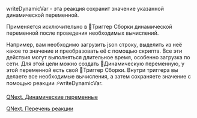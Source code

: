 
writeDynamicVar - эта реакция сохранит значение указанной динамической переменной.



Применяется исключительно в 🔗Триггер Сборки динамической переменной после проведения необходимых вычислений.



Например, вам необходимо загрузить json строку, выделить из неё какое то значение и преобразовать её с помощью скрипта. Все эти действия могут выполняться длительное время, особенно загрузка по сети. Для этой цели можно создать 💼Динамическую переменную, у этой переменной есть свой 🔗Триггер Сборки. Внутри триггера вы делаете все необходимые вычисления, а затем сохраняете значение с помощью реакции ⚡️writeDynamicVar.



[QNext. Динамические переменные](/docs-test/ph/QNext-admin-reaction-DynamicVariable-05-01)

[QNext. Перечень реакции](/docs-test/ph/QNext-admin-reaction-about-05-01)